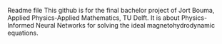 Readme file
This github is for the final bachelor project of Jort Bouma,
Applied Physics-Applied Mathematics, TU Delft.
It is about Physics-Informed Neural Networks for solving the ideal
magnetohydrodynamic equations.
